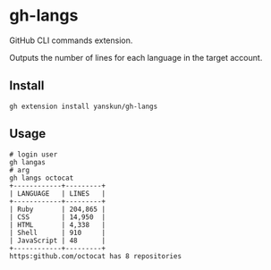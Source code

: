 # gh-langs
GitHub CLI commands extension.

Outputs the number of lines for each language in the target account.

## Install
```shell
gh extension install yanskun/gh-langs
```

## Usage
```shell
# login user
gh langas
# arg
gh langs octocat
+------------+---------+
| LANGUAGE   | LINES   |
+------------+---------+
| Ruby       | 204,865 |
| CSS        | 14,950  |
| HTML       | 4,338   |
| Shell      | 910     |
| JavaScript | 48      |
+------------+---------+
https:github.com/octocat has 8 repositories
```
